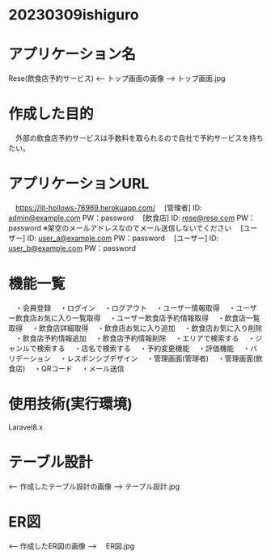# 20230309ishiguro

# アプリケーション名
  Rese(飲食店予約サービス)
  <-- トップ画面の画像 -->
  トップ画面.jpg


# 作成した目的
　外部の飲食店予約サービスは手数料を取られるので自社で予約サービスを持ちたい。


# アプリケーションURL
　https://lit-hollows-76969.herokuapp.com/
　[管理者]   ID: admin@example.com   PW：password
　[飲食店]   ID: rese@rese.com       PW：password ※架空のメールアドレスなのでメール送信しないでください
　[ユーザー] ID: user_a@example.com  PW：password
　[ユーザー] ID: user_b@example.com  PW：password


# 機能一覧
　・会員登録
　・ログイン
　・ログアウト
　・ユーザー情報取得
　・ユーザー飲食店お気に入り一覧取得
　・ユーザー飲食店予約情報取得
　・飲食店一覧取得
　・飲食店詳細取得
　・飲食店お気に入り追加
　・飲食店お気に入り削除
　・飲食店予約情報追加
　・飲食店予約情報削除
　・エリアで検索する
　・ジャンルで検索する
　・店名で検索する
　・予約変更機能
　・評価機能
　・バリデーション
　・レスポンシブデザイン
　・管理画面(管理者)
　・管理画面(飲食店)
　・QRコード
　・メール送信


# 使用技術(実行環境)
  Laravel8.x


# テーブル設計
  <-- 作成したテーブル設計の画像 -->
  テーブル設計.jpg



# ER図
  <-- 作成したER図の画像 -->
　ER図.jpg
